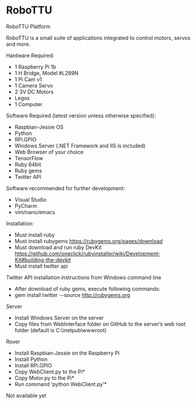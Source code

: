 # RoboTTU

RoboTTU Platform

RoboTTU is a small suite of applications integrated to control motors, servos and more. 

Hardware Required:
* 1 Raspberry Pi 1b
* 1 H Bridge, Model #L289N
* 1 Pi Cam v1
* 1 Camera Servo
* 2 3V DC Motors
* Legos
* 1 Computer

Software Required (latest version unless otherwise specified):
* Raspbian-Jessie OS
* Python
* RPi.GPIO
* Windows Server (.NET Framework and IIS is included)
* Web Browser of your choice
* TensorFlow
* Ruby 64bit
* Ruby gems
* Twitter API

Software recommended for further development:
* Visual Studio
* PyCharm
* vim/nano/emacs

Installation:
* Must install ruby
* Must install rubygems https://rubygems.org/pages/download
* Must download and run ruby DevKit https://github.com/oneclick/rubyinstaller/wiki/Development-Kit#building-the-devkit
* Must install twitter api

Twitter API installation instructions from Windows command line
* After download of ruby gems, execute following commands:
* gem install twitter --source http://rubygems.org


Server
* Install Windows Server on the server
* Copy files from WebInterface folder on GitHub to the server’s web root folder (default is C:\inetpub\wwwroot)

Rover
* Install Raspbian-Jessie on the Raspberry Pi
* Install Python
* Install RPi.GPIO
* Copy WebClient.py to the Pi*
* Copy Motor.py to the Pi*
* Run command ‘python WebClient.py’*

Not available yet
